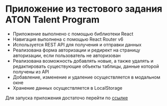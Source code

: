 # Приложение из тестового задания ATON Talent Program

* Приложение выполнено с помощью библиотеки React
* Навигация выполнена с помощью React Router v6
* Используется REST API для получения и отправки данных
* Реализована форма авторизации и редирект на страницу авторизации, если пользователь не авторизован
* Реализована возможность добавлять новые, а также удалять и редактировать существующие объекты таблицы, данные которой получены из API
* Добавление, изменение и удаление осуществляется в модальном окне
* Хранение данных осуществляется в LocalStorage

Для запуска приложения достаточо перейти по [ссылке](https://dawvvlad.github.io/test-aton-app/)